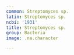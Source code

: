 ```yaml
---
common: Streptomyces sp.
latin: Streptomyces sp.
ncbi: '1931'
title: Streptomyces sp.
group: Bacteria
image: .na.character

---
```

